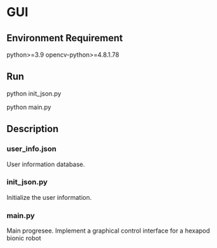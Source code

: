# GUI

## Environment Requirement
python>=3.9
opencv-python>=4.8.1.78

## Run
python init_json.py

python main.py

## Description
### user_info.json
User information database.

### init_json.py
Initialize the user information.

### main.py
Main progresee. Implement a graphical control interface for a hexapod bionic robot
